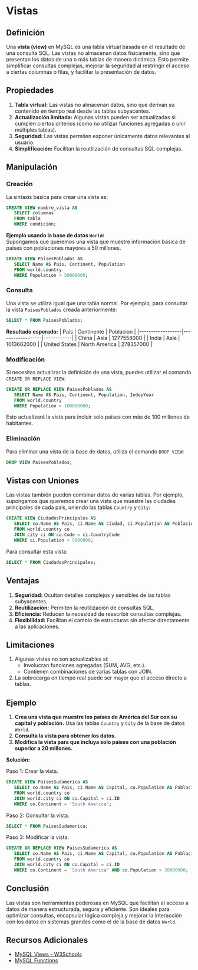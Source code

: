 # Vistas

## Definición

Una **vista (view)** en MySQL es una tabla virtual basada en el resultado de una consulta SQL. Las vistas no almacenan datos físicamente, sino que presentan los datos de una o más tablas de manera dinámica. Esto permite simplificar consultas complejas, mejorar la seguridad al restringir el acceso a ciertas columnas o filas, y facilitar la presentación de datos.

## Propiedades

1. **Tabla virtual:** Las vistas no almacenan datos, sino que derivan su contenido en tiempo real desde las tablas subyacentes.
2. **Actualización limitada:** Algunas vistas pueden ser actualizadas si cumplen ciertos criterios (como no utilizar funciones agregadas o unir múltiples tablas).
3. **Seguridad:** Las vistas permiten exponer únicamente datos relevantes al usuario.
4. **Simplificación:** Facilitan la reutilización de consultas SQL complejas.

## Manipulación

### Creación

La sintaxis básica para crear una vista es:

```sql
CREATE VIEW nombre_vista AS
   SELECT columnas
   FROM tabla
   WHERE condición;
```

**Ejemplo usando la base de datos `World`:**  
Supongamos que queremos una vista que muestre información básica de países con poblaciones mayores a 50 millones.

```sql
CREATE VIEW PaisesPoblados AS
   SELECT Name AS Pais, Continent, Population
   FROM world.country
   WHERE Population > 50000000;
```

### Consulta

Una vista se utiliza igual que una tabla normal. Por ejemplo, para consultar la vista `PaisesPoblados` creada anteriormente:

```sql
SELECT * FROM PaisesPoblados;
```

**Resultado esperado:**
| Pais            | Continente       | Poblacion  |
|------------------|------------------|------------|
| China           | Asia             | 1277558000 |
| India           | Asia             | 1013662000 |
| United States   | North America    | 278357000  |

### Modificación

Si necesitas actualizar la definición de una vista, puedes utilizar el comando `CREATE OR REPLACE VIEW`:

```sql
CREATE OR REPLACE VIEW PaisesPoblados AS
   SELECT Name AS Pais, Continent, Population, IndepYear
   FROM world.country
   WHERE Population > 100000000;
```

Esto actualizará la vista para incluir solo países con más de 100 millones de habitantes.

### Eliminación

Para eliminar una vista de la base de datos, utiliza el comando `DROP VIEW`:

```sql
DROP VIEW PaisesPoblados;
```

## Vistas con Uniones

Las vistas también pueden combinar datos de varias tablas. Por ejemplo, supongamos que queremos crear una vista que muestre las ciudades principales de cada país, uniendo las tablas `Country` y `City`:

```sql
CREATE VIEW CiudadesPrincipales AS
   SELECT co.Name AS Pais, ci.Name AS Ciudad, ci.Population AS PoblacionCiudad
   FROM world.country co
   JOIN city ci ON co.Code = ci.CountryCode
   WHERE ci.Population > 5000000;
```

Para consultar esta vista:

```sql
SELECT * FROM CiudadesPrincipales;
```

## Ventajas

1. **Seguridad:** Ocultan detalles complejos y sensibles de las tablas subyacentes.
2. **Reutilización:** Permiten la reutilización de consultas SQL.
3. **Eficiencia:** Reducen la necesidad de reescribir consultas complejas.
4. **Flexibilidad:** Facilitan el cambio de estructuras sin afectar directamente a las aplicaciones.

## Limitaciones

1. Algunas vistas no son actualizables si:
   - Involucran funciones agregadas (SUM, AVG, etc.).
   - Contienen combinaciones de varias tablas con JOIN.
2. La sobrecarga en tiempo real puede ser mayor que el acceso directo a tablas.

## Ejemplo 

1. **Crea una vista que muestre los países de América del Sur con su capital y población.**
   Usa las tablas `Country` y `City` de la base de datos `World`.
2. **Consulta la vista para obtener los datos.**
3. **Modifica la vista para que incluya solo países con una población superior a 20 millones.**

**Solución:**

Paso 1: Crear la vista.
```sql
CREATE VIEW PaisesSudamerica AS
   SELECT co.Name AS Pais, ci.Name AS Capital, co.Population AS Poblacion
   FROM world.country co
   JOIN world.city ci ON co.Capital = ci.ID
   WHERE co.Continent = 'South America';
```

Paso 2: Consultar la vista.
```sql
SELECT * FROM PaisesSudamerica;
```

Paso 3: Modificar la vista.
```sql
CREATE OR REPLACE VIEW PaisesSudamerica AS
   SELECT co.Name AS Pais, ci.Name AS Capital, co.Population AS Poblacion
   FROM world.country co
   JOIN world.city ci ON co.Capital = ci.ID
   WHERE co.Continent = 'South America' AND co.Population > 20000000;
```

## Conclusión

Las vistas son herramientas poderosas en MySQL que facilitan el acceso a datos de manera estructurada, segura y eficiente. Son ideales para optimizar consultas, encapsular lógica compleja y mejorar la interacción con los datos en sistemas grandes como el de la base de datos `World`.

## Recursos Adicionales

- [MySQL Views - W3Schools](https://www.w3schools.com/mysql/mysql_view.asp)
- [MySQL Functions](https://www.w3schools.com/mysql/mysql_ref_functions.asp)